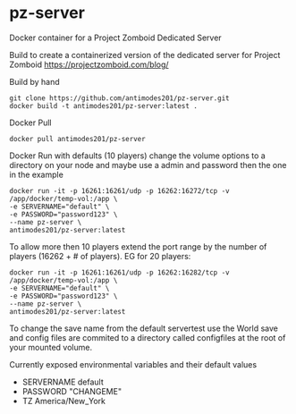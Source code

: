 # pz-server
Docker container for a Project Zomboid Dedicated Server

Build to create a containerized version of the dedicated server for Project Zomboid
https://projectzomboid.com/blog/
 
 
Build by hand
```
git clone https://github.com/antimodes201/pz-server.git
docker build -t antimodes201/pz-server:latest .
``` 
 
Docker Pull
```
docker pull antimodes201/pz-server
```
 
Docker Run with defaults (10 players)
change the volume options to a directory on your node and maybe use a admin and password then the one in the example
 
```
docker run -it -p 16261:16261/udp -p 16262:16272/tcp -v /app/docker/temp-vol:/app \
-e SERVERNAME="default" \
-e PASSWORD="password123" \
--name pz-server \
antimodes201/pz-server:latest
```
 
To allow more then 10 players extend the port range by the number of players (16262 + # of players).  EG for 20 players:
```
docker run -it -p 16261:16261/udp -p 16262:16282/tcp -v /app/docker/temp-vol:/app \
-e SERVERNAME="default" \
-e PASSWORD="password123" \
--name pz-server \
antimodes201/pz-server:latest
```
 
To change the save name from the default servertest use the 
World save and config files are commited to a directory called configfiles at the root of your mounted volume.
 
Currently exposed environmental variables and their default values
- SERVERNAME default
- PASSWORD "CHANGEME"
- TZ America/New_York

